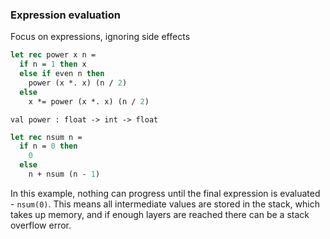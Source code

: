 ### Expression evaluation
Focus on expressions, ignoring side effects 

```ocaml
let rec power x n = 
  if n = 1 then x
  else if even n then
    power (x *. x) (n / 2)
  else 
    x *= power (x *. x) (n / 2)
```
`val power : float -> int -> float`

```ocaml
let rec nsum n =
  if n = 0 then
    0
  else
    n + nsum (n - 1)
```
In this example, nothing can progress until the final expression is evaluated - `nsum(0)`. This means all intermediate values are stored in the stack, which takes up memory, and if enough layers are reached there can be a stack overflow error.